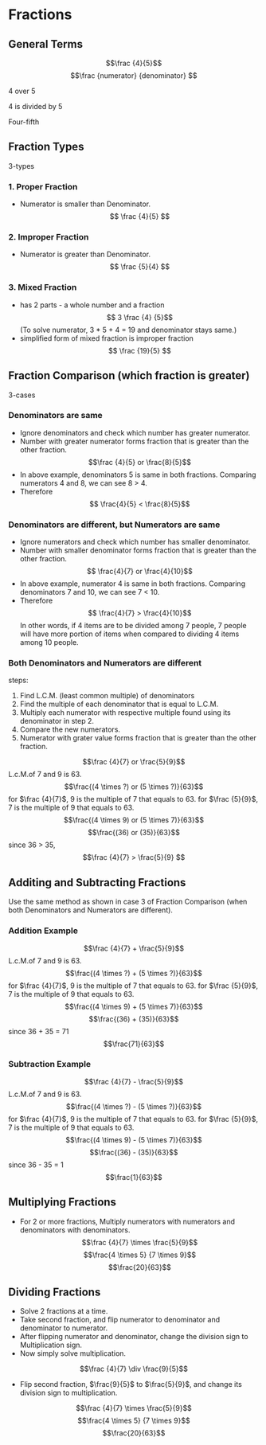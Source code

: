 # Fractions

## General Terms

$$\frac {4}{5}$$
$$\frac {numerator} {denominator} $$

4 over 5

4 is divided by 5

Four-fifth

## Fraction Types

3-types

### 1. Proper Fraction

- Numerator is smaller than Denominator.
  $$ \frac {4}{5} $$

### 2. Improper Fraction

- Numerator is greater than Denominator.
  $$ \frac {5}{4} $$

### 3. Mixed Fraction

- has 2 parts - a whole number and a fraction
  $$ 3 \frac {4} {5}$$
  (To solve numerator, 3 \* 5 + 4 = 19 and denominator stays same.)
- simplified form of mixed fraction is improper fraction
  $$ \frac {19}{5} $$

## Fraction Comparison (which fraction is greater)

3-cases

### Denominators are same

- Ignore denominators and check which number has greater numerator.
- Number with greater numerator forms fraction that is greater than the other fraction.
  $$\frac {4}{5} or \frac{8}{5}$$
- In above example, denominators 5 is same in both fractions. Comparing numerators 4 and 8, we can see 8 > 4.
- Therefore
  $$ \frac{4}{5} < \frac{8}{5}$$

### Denominators are different, but Numerators are same

- Ignore numerators and check which number has smaller denominator.
- Number with smaller denominator forms fraction that is greater than the other fraction.
  $$ \frac{4}{7} or \frac{4}{10}$$
- In above example, numerator 4 is same in both fractions. Comparing denominators 7 and 10, we can see 7 < 10.
- Therefore
  $$ \frac{4}{7} > \frac{4}{10}$$
  In other words, if 4 items are to be divided among 7 people, 7 people will have more portion of items when compared to dividing 4 items among 10 people.

### Both Denominators and Numerators are different

steps:

1. Find L.C.M. (least common multiple) of denominators
2. Find the multiple of each denominator that is equal to L.C.M.
3. Multiply each numerator with respective multiple found using its denominator in step 2.
4. Compare the new numerators.
5. Numerator with grater value forms fraction that is greater than the other fraction.

$$\frac {4}{7} or \frac{5}{9}$$
L.c.M.of 7 and 9 is 63.
$$\frac{(4 \times ?) or (5 \times ?)}{63}$$
for $\frac {4}{7}$, 9 is the multiple of 7 that equals to 63.
for $\frac {5}{9}$, 7 is the multiple of 9 that equals to 63.
$$\frac{(4 \times 9) or (5 \times 7)}{63}$$
$$\frac{(36) or (35)}{63}$$
since 36 > 35,
$$\frac {4}{7} > \frac{5}{9} $$

## Additing and Subtracting Fractions

Use the same method as shown in case 3 of Fraction Comparison (when both Denominators and Numerators are different).

### Addition Example

$$\frac {4}{7} + \frac{5}{9}$$
L.c.M.of 7 and 9 is 63.
$$\frac{(4 \times ?) + (5 \times ?)}{63}$$
for $\frac {4}{7}$, 9 is the multiple of 7 that equals to 63.
for $\frac {5}{9}$, 7 is the multiple of 9 that equals to 63.
$$\frac{(4 \times 9) + (5 \times 7)}{63}$$
$$\frac{(36) + (35)}{63}$$
since 36 + 35 = 71
$$\frac{71}{63}$$

### Subtraction Example

$$\frac {4}{7} - \frac{5}{9}$$
L.c.M.of 7 and 9 is 63.
$$\frac{(4 \times ?) - (5 \times ?)}{63}$$
for $\frac {4}{7}$, 9 is the multiple of 7 that equals to 63.
for $\frac {5}{9}$, 7 is the multiple of 9 that equals to 63.
$$\frac{(4 \times 9) - (5 \times 7)}{63}$$
$$\frac{(36) - (35)}{63}$$
since 36 - 35 = 1
$$\frac{1}{63}$$

## Multiplying Fractions

- For 2 or more fractions, Multiply numerators with numerators and denominators with denominators.
  $$\frac {4}{7} \times \frac{5}{9}$$
  $$\frac{4 \times 5} {7 \times 9}$$
  $$\frac{20}{63}$$

## Dividing Fractions

- Solve 2 fractions at a time.
- Take second fraction, and flip numerator to denominator and denominator to numerator.
- After flipping numerator and denominator, change the division sign to Multiplication sign.
- Now simply solve multiplication.

$$\frac {4}{7} \div \frac{9}{5}$$

- Flip second fraction, $\frac{9}{5}$ to $\frac{5}{9}$, and change its division sign to multiplication.

$$\frac {4}{7} \times \frac{5}{9}$$
$$\frac{4 \times 5} {7 \times 9}$$
$$\frac{20}{63}$$
